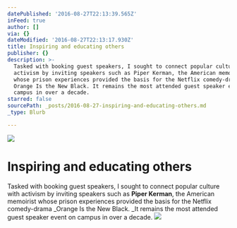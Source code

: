 ```yaml
---
datePublished: '2016-08-27T22:13:39.565Z'
inFeed: true
author: []
via: {}
dateModified: '2016-08-27T22:13:17.930Z'
title: Inspiring and educating others
publisher: {}
description: >-
  Tasked with booking guest speakers, I sought to connect popular culture with
  activism by inviting speakers such as Piper Kerman, the American memoirist
  whose prison experiences provided the basis for the Netflix comedy-drama
  Orange Is the New Black. It remains the most attended guest speaker event on
  campus in over a decade.
starred: false
sourcePath: _posts/2016-08-27-inspiring-and-educating-others.md
_type: Blurb

---
```

![](https://the-grid-user-content.s3-us-west-2.amazonaws.com/394c9286-48be-462d-b631-341f00efd1eb.jpg)

# Inspiring and educating others

Tasked with booking guest speakers, I sought to connect popular culture with activism by inviting speakers such as **Piper Kerman**, the American memoirist whose prison experiences provided the basis for the Netflix comedy-drama _Orange Is the New Black. _It remains the most attended guest speaker event on campus in over a decade.
![](https://the-grid-user-content.s3-us-west-2.amazonaws.com/2c5789ea-979c-4f72-a691-0a3631e3e90a.jpg)